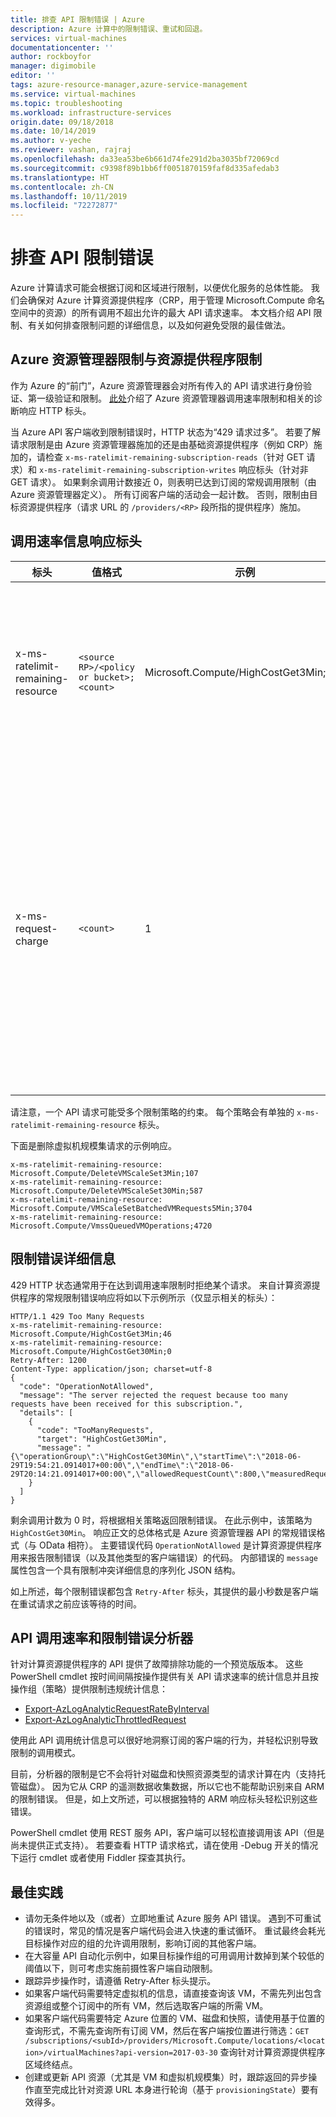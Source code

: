 ```yaml
---
title: 排查 API 限制错误 | Azure
description: Azure 计算中的限制错误、重试和回退。
services: virtual-machines
documentationcenter: ''
author: rockboyfor
manager: digimobile
editor: ''
tags: azure-resource-manager,azure-service-management
ms.service: virtual-machines
ms.topic: troubleshooting
ms.workload: infrastructure-services
origin.date: 09/18/2018
ms.date: 10/14/2019
ms.author: v-yeche
ms.reviewer: vashan, rajraj
ms.openlocfilehash: da33ea53be6b661d74fe291d2ba3035bf72069cd
ms.sourcegitcommit: c9398f89b1bb6ff0051870159faf8d335afedab3
ms.translationtype: HT
ms.contentlocale: zh-CN
ms.lasthandoff: 10/11/2019
ms.locfileid: "72272877"
---
```

# <a name="troubleshooting-api-throttling-errors"></a>排查 API 限制错误 

Azure 计算请求可能会根据订阅和区域进行限制，以便优化服务的总体性能。 我们会确保对 Azure 计算资源提供程序（CRP，用于管理 Microsoft.Compute 命名空间中的资源）的所有调用不超出允许的最大 API 请求速率。 本文档介绍 API 限制、有关如何排查限制问题的详细信息，以及如何避免受限的最佳做法。  

## <a name="throttling-by-azure-resource-manager-vs-resource-providers"></a>Azure 资源管理器限制与资源提供程序限制  

作为 Azure 的“前门”，Azure 资源管理器会对所有传入的 API 请求进行身份验证、第一级验证和限制。 [此处](/azure-resource-manager/resource-manager-request-limits)介绍了 Azure 资源管理器调用速率限制和相关的诊断响应 HTTP 标头。

当 Azure API 客户端收到限制错误时，HTTP 状态为“429 请求过多”。 若要了解请求限制是由 Azure 资源管理器施加的还是由基础资源提供程序（例如 CRP）施加的，请检查 `x-ms-ratelimit-remaining-subscription-reads`（针对 GET 请求）和 `x-ms-ratelimit-remaining-subscription-writes` 响应标头（针对非 GET 请求）。 如果剩余调用计数接近 0，则表明已达到订阅的常规调用限制（由 Azure 资源管理器定义）。 所有订阅客户端的活动会一起计数。 否则，限制由目标资源提供程序（请求 URL 的 `/providers/<RP>` 段所指的提供程序）施加。 

## <a name="call-rate-informational-response-headers"></a>调用速率信息响应标头 

| 标头                            | 值格式                           | 示例                               | 说明                                                                                                                                                                                               |
|-----------------------------------|----------------------------------------|---------------------------------------|-----------------------------------------------------------------------------------------------------------------------------------------------------------------------------------------------------------|
| x-ms-ratelimit-remaining-resource |```<source RP>/<policy or bucket>;<count>```| Microsoft.Compute/HighCostGet3Min;159 | 限制策略（涵盖资源 Bucket 或操作组，包括此请求的目标）的剩余 API 调用计数                                                                   |
| x-ms-request-charge               | ```<count>```                             | 1                                     | 针对相应策略的限制计入的此 HTTP 请求的调用计数。 这通常为 1。 针对特殊情况（例如针对虚拟机规模集的缩放）的批请求可以有多个计数。 |

请注意，一个 API 请求可能受多个限制策略的约束。 每个策略会有单独的 `x-ms-ratelimit-remaining-resource` 标头。 

下面是删除虚拟机规模集请求的示例响应。

```
x-ms-ratelimit-remaining-resource: Microsoft.Compute/DeleteVMScaleSet3Min;107 
x-ms-ratelimit-remaining-resource: Microsoft.Compute/DeleteVMScaleSet30Min;587 
x-ms-ratelimit-remaining-resource: Microsoft.Compute/VMScaleSetBatchedVMRequests5Min;3704 
x-ms-ratelimit-remaining-resource: Microsoft.Compute/VmssQueuedVMOperations;4720 
```

## <a name="throttling-error-details"></a>限制错误详细信息

429 HTTP 状态通常用于在达到调用速率限制时拒绝某个请求。 来自计算资源提供程序的常规限制错误响应将如以下示例所示（仅显示相关的标头）：

```
HTTP/1.1 429 Too Many Requests
x-ms-ratelimit-remaining-resource: Microsoft.Compute/HighCostGet3Min;46
x-ms-ratelimit-remaining-resource: Microsoft.Compute/HighCostGet30Min;0
Retry-After: 1200
Content-Type: application/json; charset=utf-8
{
  "code": "OperationNotAllowed",
  "message": "The server rejected the request because too many requests have been received for this subscription.",
  "details": [
    {
      "code": "TooManyRequests",
      "target": "HighCostGet30Min",
      "message": "{\"operationGroup\":\"HighCostGet30Min\",\"startTime\":\"2018-06-29T19:54:21.0914017+00:00\",\"endTime\":\"2018-06-29T20:14:21.0914017+00:00\",\"allowedRequestCount\":800,\"measuredRequestCount\":1238}"
    }
  ]
}

```

剩余调用计数为 0 时，将根据相关策略返回限制错误。 在此示例中，该策略为 `HighCostGet30Min`。 响应正文的总体格式是 Azure 资源管理器 API 的常规错误格式（与 OData 相符）。 主要错误代码 `OperationNotAllowed` 是计算资源提供程序用来报告限制错误（以及其他类型的客户端错误）的代码。 内部错误的 `message` 属性包含一个具有限制冲突详细信息的序列化 JSON 结构。

如上所述，每个限制错误都包含 `Retry-After` 标头，其提供的最小秒数是客户端在重试请求之前应该等待的时间。 

## <a name="api-call-rate-and-throttling-error-analyzer"></a>API 调用速率和限制错误分析器
针对计算资源提供程序的 API 提供了故障排除功能的一个预览版版本。 这些 PowerShell cmdlet 按时间间隔按操作提供有关 API 请求速率的统计信息并且按操作组（策略）提供限制违规统计信息：
- [Export-AzLogAnalyticRequestRateByInterval](https://docs.microsoft.com/powershell/module/az.compute/export-azloganalyticrequestratebyinterval)
- [Export-AzLogAnalyticThrottledRequest](https://docs.microsoft.com/powershell/module/az.compute/export-azloganalyticthrottledrequest)

使用此 API 调用统计信息可以很好地洞察订阅的客户端的行为，并轻松识别导致限制的调用模式。

目前，分析器的限制是它不会将针对磁盘和快照资源类型的请求计算在内（支持托管磁盘）。 因为它从 CRP 的遥测数据收集数据，所以它也不能帮助识别来自 ARM 的限制错误。 但是，如上文所述，可以根据独特的 ARM 响应标头轻松识别这些错误。

PowerShell cmdlet 使用 REST 服务 API，客户端可以轻松直接调用该 API（但是尚未提供正式支持）。 若要查看 HTTP 请求格式，请在使用 -Debug 开关的情况下运行 cmdlet 或者使用 Fiddler 探查其执行。

## <a name="best-practices"></a>最佳实践 

- 请勿无条件地以及（或者）立即地重试 Azure 服务 API 错误。 遇到不可重试的错误时，常见的情况是客户端代码会进入快速的重试循环。 重试最终会耗光目标操作对应的组的允许调用限制，影响订阅的其他客户端。 
- 在大容量 API 自动化示例中，如果目标操作组的可用调用计数掉到某个较低的阈值以下，则可考虑实施前摄性客户端自动限制。 
- 跟踪异步操作时，请遵循 Retry-After 标头提示。 
- 如果客户端代码需要特定虚拟机的信息，请直接查询该 VM，不需先列出包含资源组或整个订阅中的所有 VM，然后选取客户端的所需 VM。 
- 如果客户端代码需要特定 Azure 位置的 VM、磁盘和快照，请使用基于位置的查询形式，不需先查询所有订阅 VM，然后在客户端按位置进行筛选：`GET /subscriptions/<subId>/providers/Microsoft.Compute/locations/<location>/virtualMachines?api-version=2017-03-30` 查询针对计算资源提供程序区域终结点。 
- 创建或更新 API 资源（尤其是 VM 和虚拟机规模集）时，跟踪返回的异步操作直至完成比针对资源 URL 本身进行轮询（基于 `provisioningState`）要有效得多。

<!--Not Available on ## Next steps-->
<!--Not Available on [Retry guidance for specific services](https://docs.microsoft.com/azure/architecture/best-practices/retry-service-specific)-->
<!-- Update_Description: wording update, update link -->